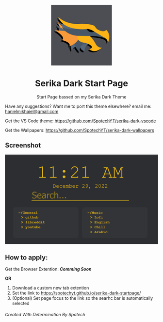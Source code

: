 <p align="center"><img src="https://raw.githubusercontent.com/SpotechYT/Serika-Dark/main/Logo.jpg" height="200"></p>
<h1 align="center">Serika Dark Start Page</h1>
<p align="center">Start Page bassed on my Serika Dark Theme</p>

Have any suggestions? Want me to port this theme elsewhere? email me: hanielmikhaiel@gmail.com

Get the VS Code theme: https://github.com/SpotechYT/serika-dark-vscode

Get the Wallpapers: https://github.com/SpotechYT/serika-dark-wallpapers

## Screenshot
![Screen](https://raw.githubusercontent.com/SpotechYT/serika-dark-startpage/main/Screenshot.png)

## How to apply:

  Get the Browser Extention: ***Comming Soon***

**OR**

  1. Download a custom new tab extention
  2. Set the link to https://spotechyt.github.io/serika-dark-startpage/
  3. (Optional) Set page focus to the link so the searhc bar is automatically selected

###### Created With Determination By Spotech
